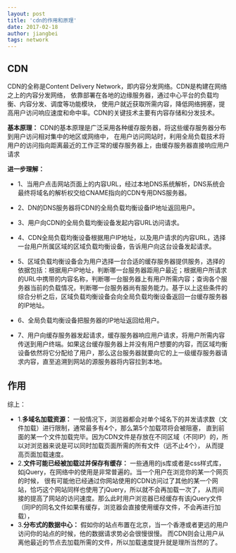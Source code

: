 ```yaml
---
layout: post
title: 'cdn的作用和原理'
date: 2017-02-18
author: jiangbei
tags: network
---
```



## CDN

CDN的全称是Content Delivery Network，即内容分发网络。CDN是构建在网络之上的内容分发网络，
依靠部署在各地的边缘服务器，通过中心平台的负载均衡、内容分发、调度等功能模块，
使用户就近获取所需内容，降低网络拥塞，提高用户访问响应速度和命中率。CDN的关键技术主要有内容存储和分发技术。

**基本原理：**
CDN的基本原理是广泛采用各种缓存服务器，将这些缓存服务器分布到用户访问相对集中的地区或网络中，
在用户访问网站时，利用全局负载技术将用户的访问指向距离最近的工作正常的缓存服务器上，由缓存服务器直接响应用户请求

**进一步理解：**
* 1、当用户点击网站页面上的内容URL，经过本地DNS系统解析，DNS系统会最终将域名的解析权交给CNAME指向的CDN专用DNS服务器。

* 2、DN的DNS服务器将CDN的全局负载均衡设备IP地址返回用户。

* 3、用户向CDN的全局负载均衡设备发起内容URL访问请求。

* 4、CDN全局负载均衡设备根据用户IP地址，以及用户请求的内容URL，选择一台用户所属区域的区域负载均衡设备，告诉用户向这台设备发起请求。

* 5、区域负载均衡设备会为用户选择一台合适的缓存服务器提供服务，选择的依据包括：根据用户IP地址，判断哪一台服务器距用户最近；根据用户所请求的URL中携带的内容名称，判断哪一台服务器上有用户所需内容；查询各个服务器当前的负载情况，判断哪一台服务器尚有服务能力。基于以上这些条件的综合分析之后，区域负载均衡设备会向全局负载均衡设备返回一台缓存服务器的IP地址。

* 6、全局负载均衡设备把服务器的IP地址返回给用户。

* 7、用户向缓存服务器发起请求，缓存服务器响应用户请求，将用户所需内容传送到用户终端。如果这台缓存服务器上并没有用户想要的内容，而区域均衡设备依然将它分配给了用户，那么这台服务器就要向它的上一级缓存服务器请求内容，直至追溯到网站的源服务器将内容拉到本地。


## 作用
综上：
* 1.**多域名加载资源：**
一般情况下，浏览器都会对单个域名下的并发请求数（文件加载）进行限制，通常最多有4个，那么第5个加载项将会被阻塞，
直到前面的某一个文件加载完毕。因为CDN文件是存放在不同区域（不同IP）的，所以对浏览器来说是可以同时加载页面所需的所有文件（远不止4个），
从而提高页面加载速度。
* 2.**文件可能已经被加载过并保存有缓存：**
一些通用的js库或者是css样式库，如jQuery，在网络中的使用是非常普遍的。当一个用户在浏览你的某一个网页的时候，
很有可能他已经通过你网站使用的CDN访问过了其他的某一个网站，恰巧这个网站同样也使用了jQuery，所以就不会再加载一次了，
从而间接的提高了网站的访问速度。那么此时用户浏览器已经缓存有该jQuery文件（同IP的同名文件如果有缓存，浏览器会直接使用缓存文件，不会再进行加载），
* 3.**分布式的数据中心：**
假如你的站点布置在北京，当一个香港或者更远的用户访问你的站点的时候，他的数据请求势必会很慢很慢。
而CDN则会让用户从离他最近的节点去加载所需的文件，所以加载速度提升就是理所当然的了。